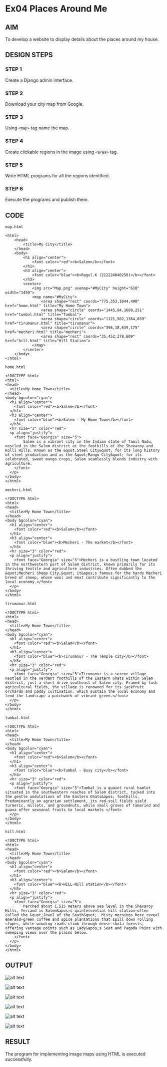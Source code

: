 # Ex04 Places Around Me

## AIM
To develop a website to display details about the places around my house.

## DESIGN STEPS

### STEP 1
Create a Django admin interface.

### STEP 2
Download your city map from Google.

### STEP 3
Using ```<map>``` tag name the map.

### STEP 4
Create clickable regions in the image using ```<area>``` tag.

### STEP 5
Write HTML programs for all the regions identified.

### STEP 6
Execute the programs and publish them.

## CODE
```
map.html

<html>
    <head>
        <title>My City</title>
    </head>
    <body>
        <h1 align="center">
            <font color="red"><b>Salem</b></font>
        </h1>
        <h3 align="center">
            <font color="blue"><b>Ragul.K (212224040258)</b></font>
        </h3>
        <center>
            <img src="Map.png" usemap="#MyCity" height="610" width="1450">
            <map name="#MyCity">
                <area shape="rect" coords="775,353,1044,490" href="home.html" title="My Home Town">
                <area shape="circle" coords="1445,94,1688,251" href="tumbal.html" title="Tumbal">
                <area shape="circle" coords="1121,502,1364,659" href="tirumanur.html" title="tirumanur">
                <area shape="circle" coords="396,18,639,175" href="mecheri.html" title="mecheri">
                <area shape="rect" coords="35,452,278,609" href="hill.html" title="Hill Station">
            </map>
        </center>
    </body>
</html>

home.html

<!DOCTYPE html>
<html>
<head>
  <title>My Home Town</title>
</head>
<body bgcolor="cyan">
  <h1 align="center">
    <font color="red"><b>Salem</b></font>
  </h1>
  <h3 align="center">
    <font color="blue"><b>Salem - My Home Town</b></font>
  </h3>
  <hr size="3" color="red">
  <p align="justify">
    <font face="Georgia" size="5">
        Salem is a vibrant city in the Indian state of Tamil Nadu, nestled in the Salem district at the foothills of the Shevaroy and Kolli Hills. Known as the &quot;Steel City&quot; for its long history of steel production and as the &quot;Mango City&quot; for its celebrated, sweet mango crops, Salem seamlessly blends industry with agriculture.
    </font>
  </p>
</body>
</html>

mecheri.html

<!DOCTYPE html>
<html>
<head>
  <title>My Home Town</title>
</head>
<body bgcolor="cyan">
  <h1 align="center">
    <font color="red"><b>Salem</b></font>
  </h1>
  <h3 align="center">
    <font color="blue"><b>Mecheri - The market</b></font>
  </h3>
  <hr size="3" color="red">
  <p align="justify">
    <font face="Georgia" size="5">Mecheri is a bustling town located in the northwestern part of Salem district, known primarily for its thriving textile and agriculture industries. Often dubbed the &quot;Mecheri Sheep City,&quot; it&apos;s famous for the hardy Mecheri breed of sheep, whose wool and meat contribute significantly to the local economy.</font>
  </p>
</body>
</html>

tirumanur.html

<!DOCTYPE html>
<html>
<head>
  <title>My Home Town</title>
</head>
<body bgcolor="cyan">
  <h1 align="center">
    <font color="red"><b>Salem</b></font>
  </h1>
  <h3 align="center">
    <font color="blue"><b>Tirumanur - The Temple city</b></font>
  </h3>
  <hr size="3" color="red">
  <p align="justify">
    <font face="Georgia" size="5">Tirumanur is a serene village nestled in the verdant foothills of the Eastern Ghats within Salem district, just a short drive southeast of Salem city. Framed by lush agricultural fields, the village is renowned for its jackfruit orchards and paddy cultivation, which sustain the local economy and lend the landscape a patchwork of vibrant green.</font>
  </p>
</body>
</html>

tumbal.html

<!DOCTYPE html>
<html>
<head>
  <title>My Home Town</title>
</head>
<body bgcolor="cyan">
  <h1 align="center">
    <font color="red"><b>Salem</b></font>
  </h1>
  <h3 align="center">
    <font color="blue"><b>Tumbal - Busy city</b></font>
  </h3>
  <hr size="3" color="red">
  <p align="justify">
    <font face="Georgia" size="5">Tumbal is a quaint rural hamlet situated in the southwestern reaches of Salem district, tucked into the gentle undulations of the Eastern Ghats&apos; foothills. Predominantly an agrarian settlement, its red-soil fields yield turmeric, millets, and groundnuts, while small groves of tamarind and guava offer seasonal fruits to local markets </font>
  </p>
</body>
</html>

hill.html

<!DOCTYPE html>
<html>
<head>
  <title>My Home Town</title>
</head>
<body bgcolor="cyan">
  <h1 align="center">
    <font color="red"><b>Salem</b></font>
  </h1>
  <h3 align="center">
    <font color="blue"><b>HILL-Hill station</b></font>
  </h3>
  <hr size="3" color="red">
  <p align="justify">
    <font face="Georgia" size="5">
        Perched about 1,515 meters above sea level in the Shevaroy Hills, Yercaud is Salem&apos;s quintessential hill station—often called the &quot;Jewel of the South&quot;. Misty mornings here reveal emerald-green coffee and spice plantations that spill down rolling slopes, while winding roads climb through dense shola forests, offering vantage points such as Lady&apos;s Seat and Pagoda Point with sweeping views over the plains below.
    </font>
  </p>
</body>
</html>

```

## OUTPUT

![alt text](webb/mapapp/static/Map.png)

![alt text](webb/mapapp/static/hometown.png)

![alt text](webb/mapapp/static/mecheri.png)

![alt text](webb/mapapp/static/tirumanur.png)

![alt text](webb/mapapp/static/tumbal.png)

![alt text](<webb/mapapp/static/hill station.png>)


## RESULT
The program for implementing image maps using HTML is executed successfully.
